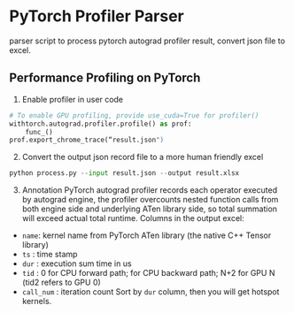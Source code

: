 # PyTorch Profiler Parser
parser script to process pytorch autograd profiler result, convert json file to excel.

## Performance Profiling on PyTorch
1. Enable profiler in user code
```python
# To enable GPU profiling, provide use_cuda=True for profiler()
withtorch.autograd.profiler.profile() as prof:
    func_()
prof.export_chrome_trace(“result.json")
```
2. Convert the output json record file to a more human friendly excel
```python
python process.py --input result.json --output result.xlsx
```
3. Annotation
PyTorch autograd profiler records each operator executed by autograd engine, the profiler overcounts nested function calls from both engine side and underlying ATen library side, so total summation will exceed actual total runtime.
Columns in the output excel:
- `name`: kernel name from PyTorch ATen library (the native C++ Tensor library)
- `ts`  : time stamp
- `dur` : execution sum time in us
- `tid` : 0 for CPU forward path; for CPU backward path; N+2 for GPU N (tid2 refers to GPU 0)
- `call_num` : iteration count
Sort by `dur` column, then you will get hotspot kernels.
